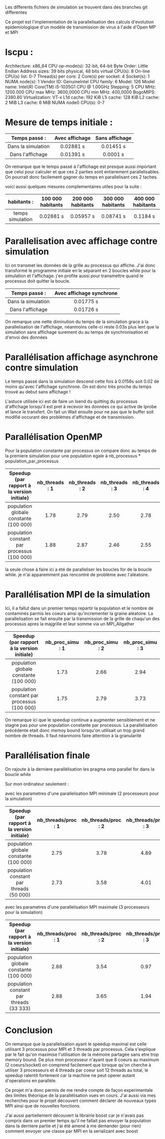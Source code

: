 Les differents fichiers de simulation se trouvent dans des branches git differentes


Ce projet est l'implementation de la parallelisation des calculs d'evolution epidemiologique d'un modèle de transmission de virus à l'aide d'Open MP et MPI
# lscpu :

Architecture:                    x86_64
CPU op-mode(s):                  32-bit, 64-bit
Byte Order:                      Little Endian
Address sizes:                   39 bits physical, 48 bits virtual
CPU(s):                          8
On-line CPU(s) list:             0-7
Thread(s) per core:              2
Core(s) per socket:              4
Socket(s):                       1
NUMA node(s):                    1
Vendor ID:                       GenuineIntel
CPU family:                      6
Model:                           126
Model name:                      Intel(R) Core(TM) i5-1035G1 CPU @ 1.00GHz
Stepping:                        5
CPU MHz:                         1200.000
CPU max MHz:                     3600,0000
CPU min MHz:                     400,0000
BogoMIPS:                        2380.80
Virtualization:                  VT-x
L1d cache:                       192 KiB
L1i cache:                       128 KiB
L2 cache:                        2 MiB
L3 cache:                        6 MiB
NUMA node0 CPU(s):               0-7

# Mesure de temps initiale :
| Temps passé :      | Avec affichage | Sans affichage |
| :--------------:   | :------------: | :------------: |
| Dans la simulation | 0.02881 s      | 0.01451 s      |
| Dans l'affichage   | 0.01391 s      |  0.0001 s      |

On remarque que le temps passé à l'affichage est presque aussi important que celui pour calculer et que ces 2 parties sont entierement parallelisables. On pourrait donc facilement gagner du temps en parallelisant ces 2 taches.

voici aussi quelques mesures complementaires utiles pour la suite : 

| habitants :        | 100 000 habitants | 200 000 habitants | 300 000 habitants | 400 000 habitants |
| :--------------:   | :---------------: | :--------------:  | :------------:    | :---------------: |
| temps simulation   |  0.02881 s        | 0.05957 s         | 0.08741 s         | 0.1184 s          |

# Parallelisation avec affichage contre simulation

Ici on transmet les données de la grille au processus qui affiche. J'ai donc transformé le programme initiale en le séparant en 2 boucles while pour la simulation et l'affichage. j'en profite aussi pour transmettre quand le processus doit quitter la boucle.

| Temps passé :      | Avec affichage synchrone |
| :--------------:   | :----------------------: |
| Dans la simulation | 0.01775 s                | 
| Dans l'affichage   | 0.01726 s                | 

On remarque une nette diminution du temps de la simulation grace à la parallelisation de l'affichage, néanmoins celle-ci reste 0.03s plus lent que la simulation sans affichage surement du au temps de synchronisation et d'envoi des données

# Parallélisation affichage asynchrone contre simulation 

Le temps passé dans la simulation descend cette fois à 0.0156s soit 0.02 de moins qu'avec l'affichage synchrone. On est donc très proche du temps trouvé au debut sans affichage !

L'astuce utilisée ici est de faire un Isend du quitting du processus d'affichage lorsqu'il est pret à recevoir les données ce qui active de Iprobe et lance le transfert. On fait un Wait ensuite pour ne pas que le buffer soit modifié occurant des problèmes d'affichage et de transmission.

# Parallélisation OpenMP

Pour la population constante par processus on compare donc au temps de la premiere simulation pour une population egale à nb_processus * population_par_processus

| Speedup (par rapport à la version initiale)| nb_threads : 1 | nb_threads : 2 |nb_threads : 3 |nb_threads : 4 |
| :----------------------------------------: | :------------: | :------------: | :-----------: | :-----------: |
| population globale constante (100 000)     | 1.78           | 2.79           | 2.50          | 2.78          |
| population constant par processus (100 000)| 1.88           | 2.87           | 2.46          | 2.55          |

la seule chose à faire ici a été de paralleliser les boucles for de la boucle while. je n'ai apparemment pas rencontré de problème avec l'aléatoire.

# Parallélisation MPI de la simulation

Ici, il a fallut dans un premier temps repartir la population et le nombre de contaminés parmis les coeurs ainsi qu'incrementer la graine aléatoire. La parallelisation se fait ensuite par la transmission de la grille de chaqu'un des processus apres la majgrille et leur somme via un MPI_Allgather

| Speedup (par rapport à la version initiale)| nb_proc_simu : 1 | nb_proc_simu : 2 |nb_proc_simu : 3 |
| :----------------------------------------: | :--------------: | :--------------: | :-------------: |
| population globale constante (100 000)     | 1.73             | 2.66             | 2.94            |
| population constant par processus (100 000)| 1.75             | 2.79             | 3.73            |

On remarque ici que le speedup continue a augmenter sensiblement et ne stagne pas pour une population constante par processus. La parallelisation précédente etait donc memoy bound lorsqu'on utilisait un trop grand nombre de threads.
Il faut néanmoins faire attention à la granularité

# Parallélisation finale

On rajoute à la derniere parallélisation les pragma omp parallel for dans la boucle while

Sur mon ordinateur seulement :

avec les parametres d'une parallelisation MPI minimale (2 processeurs pour la simulation) 

| Speedup (par rapport à la version initiale)| nb_threads/proc : 1 | nb_threads/proc : 2 |nb_threads/proc : 3 | nb_threads/proc : 4 |
| :----------------------------------------: | :-----------------: | :-----------------: | :----------------: | :-----------------: |
| population globale constante (100 000)     | 2.75                | 3.78                | 4.89               | 1.20                |
| population constant par threads (50 000)   | 2.73                | 3.58                | 4.01               | 2.42                |

avec les parametres d'une parallelisation MPI maximale (3 processeurs pour la simulation) 

| Speedup (par rapport à la version initiale)| nb_threads/proc : 1 | nb_threads/proc : 2 |nb_threads/proc : 3 | nb_threads/proc : 4 |
| :----------------------------------------: | :-----------------: | :-----------------: | :----------------: | :-----------------: |
| population globale constante (100 000)     | 2.88                | 3.54                | 0.97               | 0.43                |
| population constant par threads (33 333)   | 2.88                | 3.65                | 1.94               | 1.38                |


# Conclusion

On remarque que la parallelisation ayant le speedup maximal est celle utilisant 3 processus pour MPI et 3 threads par processus. Cela s'explique par le fait qu'on maximise l'utilisation de la mémoire partagée sans etre trop memory bound. De plus mon processeur n'ayant que 8 coeurs au maximum (2 coeurs/socket) on comprend facilement que lorsque qu'on cherche à utiliser 3 processeurs et 4 threads par coeur soit 12 threads au total, le speedup ralentit fortement car la machine ne peut operer autant d'operations en parallèle.

  Ce projet m'a donc permis de me rendre compte de façon experimentale des limites théorique de la parallélisation vues en cours. J'ai aussi via mes recherches pour le projet découvert comment déclarer de nouveaux types MPI ainsi que de nouvelles fonctions.
  
  J'ai aussi partiellement découvert la librairie boost car je n'avais pas compris dans un premier temps qu'il ne fallait pas envoyer la population dans la derniere partie et j'ai été amené à me demander (pour rien) comment envoyer une classe par MPI en la serializant avec boost
